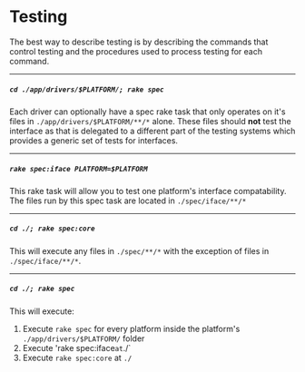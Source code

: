 # Testing
The best way to describe testing is by describing the commands that control testing and the procedures used to process testing for each command.

------

##### `cd ./app/drivers/$PLATFORM/; rake spec`
Each driver can optionally have a spec rake task that only operates on it's files in `./app/drivers/$PLATFORM/**/*` alone. These files should **not** test the interface as that is delegated to a different part of the testing systems which provides a generic set of tests for interfaces.

------

##### `rake spec:iface PLATFORM=$PLATFORM`
This rake task will allow you to test one platform's interface compatability. The files run by this spec task are located in `./spec/iface/**/*`

------

##### `cd ./; rake spec:core`
This will execute any files in `./spec/**/*` with the exception of files in `./spec/iface/**/*`.

------

##### `cd ./; rake spec`
This will execute:
 1. Execute `rake spec` for every platform inside the platform's `./app/drivers/$PLATFORM/` folder
 2. Execute 'rake spec:iface` at `./`
 2. Execute `rake spec:core` at `./`
